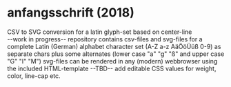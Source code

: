 # anfangsschrift (2018)
CSV to SVG conversion for a latin glyph-set based on center-line<br>
--work in progress--
repository contains csv-files and svg-files for a complete Latin (German) alphabet character set (A-Z a-z AäÖöÜüß 0-9) as separate chars
plus some alternates (lower case "a" "g" "ß" and upper case "G" "I" "M")
svg-files can be rendered in any (modern) webbrowser using the included HTML-template
--TBD-- add editable CSS values for weight, color, line-cap etc.

